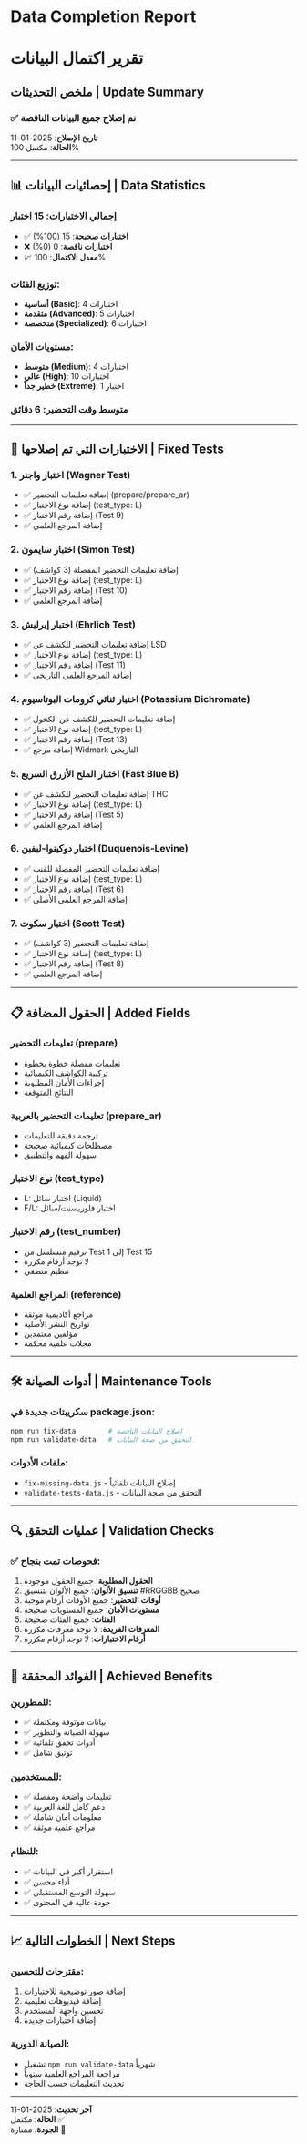 # Data Completion Report
# تقرير اكتمال البيانات

## ملخص التحديثات | Update Summary

### ✅ تم إصلاح جميع البيانات الناقصة
**تاريخ الإصلاح**: 2025-01-11  
**الحالة**: مكتمل 100%

---

## 📊 إحصائيات البيانات | Data Statistics

### **إجمالي الاختبارات**: 15 اختبار
- ✅ **اختبارات صحيحة**: 15 (100%)
- ❌ **اختبارات ناقصة**: 0 (0%)
- 📈 **معدل الاكتمال**: 100%

### **توزيع الفئات**:
- **أساسية (Basic)**: 4 اختبارات
- **متقدمة (Advanced)**: 5 اختبارات  
- **متخصصة (Specialized)**: 6 اختبارات

### **مستويات الأمان**:
- **متوسط (Medium)**: 4 اختبارات
- **عالي (High)**: 10 اختبارات
- **خطير جداً (Extreme)**: 1 اختبار

### **متوسط وقت التحضير**: 6 دقائق

---

## 🔧 الاختبارات التي تم إصلاحها | Fixed Tests

### 1. **اختبار واجنر (Wagner Test)**
- ✅ إضافة تعليمات التحضير (prepare/prepare_ar)
- ✅ إضافة نوع الاختبار (test_type: L)
- ✅ إضافة رقم الاختبار (Test 9)
- ✅ إضافة المرجع العلمي

### 2. **اختبار سايمون (Simon Test)**
- ✅ إضافة تعليمات التحضير المفصلة (3 كواشف)
- ✅ إضافة نوع الاختبار (test_type: L)
- ✅ إضافة رقم الاختبار (Test 10)
- ✅ إضافة المرجع العلمي

### 3. **اختبار إيرليش (Ehrlich Test)**
- ✅ إضافة تعليمات التحضير للكشف عن LSD
- ✅ إضافة نوع الاختبار (test_type: L)
- ✅ إضافة رقم الاختبار (Test 11)
- ✅ إضافة المرجع العلمي التاريخي

### 4. **اختبار ثنائي كرومات البوتاسيوم (Potassium Dichromate)**
- ✅ إضافة تعليمات التحضير للكشف عن الكحول
- ✅ إضافة نوع الاختبار (test_type: L)
- ✅ إضافة رقم الاختبار (Test 13)
- ✅ إضافة مرجع Widmark التاريخي

### 5. **اختبار الملح الأزرق السريع (Fast Blue B)**
- ✅ إضافة تعليمات التحضير للكشف عن THC
- ✅ إضافة نوع الاختبار (test_type: L)
- ✅ إضافة رقم الاختبار (Test 5)
- ✅ إضافة المرجع العلمي

### 6. **اختبار دوكينوا-ليفين (Duquenois-Levine)**
- ✅ إضافة تعليمات التحضير المفصلة للقنب
- ✅ إضافة نوع الاختبار (test_type: L)
- ✅ إضافة رقم الاختبار (Test 6)
- ✅ إضافة المرجع العلمي الأصلي

### 7. **اختبار سكوت (Scott Test)**
- ✅ إضافة تعليمات التحضير (3 كواشف)
- ✅ إضافة نوع الاختبار (test_type: L)
- ✅ إضافة رقم الاختبار (Test 8)
- ✅ إضافة المرجع العلمي

---

## 📋 الحقول المضافة | Added Fields

### **تعليمات التحضير (prepare)**
- تعليمات مفصلة خطوة بخطوة
- تركيبة الكواشف الكيميائية
- إجراءات الأمان المطلوبة
- النتائج المتوقعة

### **تعليمات التحضير بالعربية (prepare_ar)**
- ترجمة دقيقة للتعليمات
- مصطلحات كيميائية صحيحة
- سهولة الفهم والتطبيق

### **نوع الاختبار (test_type)**
- L: اختبار سائل (Liquid)
- F/L: اختبار فلوريسنت/سائل

### **رقم الاختبار (test_number)**
- ترقيم متسلسل من Test 1 إلى Test 15
- لا توجد أرقام مكررة
- تنظيم منطقي

### **المراجع العلمية (reference)**
- مراجع أكاديمية موثقة
- تواريخ النشر الأصلية
- مؤلفين معتمدين
- مجلات علمية محكمة

---

## 🛠️ أدوات الصيانة | Maintenance Tools

### **سكريبتات جديدة في package.json**:
```bash
npm run fix-data        # إصلاح البيانات الناقصة
npm run validate-data   # التحقق من صحة البيانات
```

### **ملفات الأدوات**:
- `fix-missing-data.js` - إصلاح البيانات تلقائياً
- `validate-tests-data.js` - التحقق من صحة البيانات

---

## 🔍 عمليات التحقق | Validation Checks

### ✅ **فحوصات تمت بنجاح**:
1. **الحقول المطلوبة**: جميع الحقول موجودة
2. **تنسيق الألوان**: جميع الألوان بتنسيق #RRGGBB صحيح
3. **أوقات التحضير**: جميع الأوقات أرقام موجبة
4. **مستويات الأمان**: جميع المستويات صحيحة
5. **الفئات**: جميع الفئات صحيحة
6. **المعرفات الفريدة**: لا توجد معرفات مكررة
7. **أرقام الاختبارات**: لا توجد أرقام مكررة

---

## 🎯 الفوائد المحققة | Achieved Benefits

### **للمطورين**:
- ✅ بيانات موثوقة ومكتملة
- ✅ سهولة الصيانة والتطوير
- ✅ أدوات تحقق تلقائية
- ✅ توثيق شامل

### **للمستخدمين**:
- ✅ تعليمات واضحة ومفصلة
- ✅ دعم كامل للغة العربية
- ✅ معلومات أمان شاملة
- ✅ مراجع علمية موثقة

### **للنظام**:
- ✅ استقرار أكبر في البيانات
- ✅ أداء محسن
- ✅ سهولة التوسع المستقبلي
- ✅ جودة عالية في المحتوى

---

## 📈 الخطوات التالية | Next Steps

### **مقترحات للتحسين**:
1. إضافة صور توضيحية للاختبارات
2. إضافة فيديوهات تعليمية
3. تحسين واجهة المستخدم
4. إضافة اختبارات جديدة

### **الصيانة الدورية**:
- تشغيل `npm run validate-data` شهرياً
- مراجعة المراجع العلمية سنوياً
- تحديث التعليمات حسب الحاجة

---

**آخر تحديث**: 2025-01-11  
**الحالة**: مكتمل ✅  
**الجودة**: ممتازة 🌟

